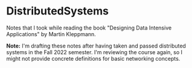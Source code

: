 # DistributedSystems

Notes that I took while reading the book "Designing Data Intensive Applications" by Martin Kleppmann. 

**Note:** I'm drafting these notes after having taken and passed distributed systems in the Fall 2022 semester. I'm reviewing the course again, so I might not provide concrete definitions for basic networking concepts.